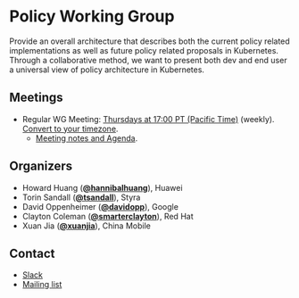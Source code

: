 <!---
This is an autogenerated file!

Please do not edit this file directly, but instead make changes to the
sigs.yaml file in the project root.

To understand how this file is generated, see https://git.k8s.io/community/generator/README.md
-->
# Policy Working Group

Provide an overall architecture that describes both the current policy related implementations as well as future policy related proposals in Kubernetes. Through a collaborative method, we want to present both dev and end user a universal view of policy architecture in Kubernetes.

## Meetings
* Regular WG Meeting: [Thursdays at 17:00 PT (Pacific Time)](https://zoom.us/j/421702434) (weekly). [Convert to your timezone](http://www.thetimezoneconverter.com/?t=17:00&tz=PT%20%28Pacific%20Time%29).
  * [Meeting notes and Agenda](https://docs.google.com/document/d/1ihFfEfgViKlUMbY2NKxaJzBkgHh-Phk5hqKTzK-NEEs/edit?usp=sharing).

## Organizers

* Howard Huang (**[@hannibalhuang](https://github.com/hannibalhuang)**), Huawei
* Torin Sandall (**[@tsandall](https://github.com/tsandall)**), Styra
* David Oppenheimer (**[@davidopp](https://github.com/davidopp)**), Google
* Clayton Coleman (**[@smarterclayton](https://github.com/smarterclayton)**), Red Hat
* Xuan Jia (**[@xuanjia](https://github.com/xuanjia)**), China Mobile

## Contact
* [Slack](https://kubernetes.slack.com/messages/wg-policy)
* [Mailing list](https://groups.google.com/forum/#!forum/kubernetes-wg-policy)

<!-- BEGIN CUSTOM CONTENT -->

<!-- END CUSTOM CONTENT -->
